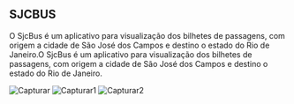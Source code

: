 ## SJCBUS

O SjcBus é um aplicativo para visualização dos bilhetes de passagens, com origem a cidade de São José dos Campos e destino o estado do Rio de Janeiro.O SjcBus é um aplicativo para visualização dos bilhetes de passagens, com origem a cidade de São José dos Campos e destino o estado do Rio de Janeiro.

![Capturar](https://github.com/nahclarasilvas/App-SjcBus/assets/163484648/c8246574-a05b-4830-a4a6-9233dc1c9ec8)
![Capturar1](https://github.com/nahclarasilvas/App-SjcBus/assets/163484648/261b1eea-2324-4ad2-b30c-d53456cfaa83)
![Capturar2](https://github.com/nahclarasilvas/App-SjcBus/assets/163484648/229d4912-52a5-4441-8f00-5b6eab598517)


